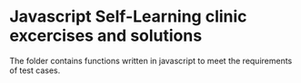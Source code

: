 # Javascript Self-Learning clinic excercises and solutions
The folder contains functions written in javascript to meet the requirements of test cases.